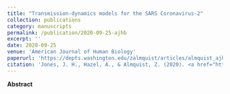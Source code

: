 ```yaml
---
title: "Transmission-dynamics models for the SARS Coronavirus-2"
collection: publications
category: manuscripts
permalink: /publication/2020-09-25-ajhb
excerpt: ''
date: 2020-09-25
venue: 'American Journal of Human Biology'
paperurl: 'https://depts.washington.edu/zalmquist/articles/almquist_ajhb.pdf'
citation: 'Jones, J. H., Hazel, A., & Almquist, Z. (2020). <a href="https://onlinelibrary.wiley.com/doi/10.1002/ajhb.23512">Transmission‐dynamics models for the SARS Coronavirus‐2</a>. <i>American Journal of Human Biology</i>, 32(5).'
---
```


**Abstract**

